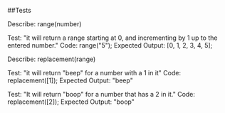 ##Tests

Describe: range(number)

Test: "it will return a range starting at 0, and incrementing by 1 up to the entered number."
Code: range("5"); 
Expected Output: [0, 1, 2, 3, 4, 5];

Describe: replacement(range)

Test: "it will return "beep" for a number with a 1 in it"
Code: replacement([1]); 
Expected Output: "beep"

Test: "It will return "boop" for a number that has a 2 in it."
Code: replacement([2]);
Expected Output: "boop"

